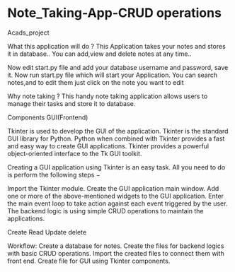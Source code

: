 # Note_Taking-App-CRUD operations
Acads_project


What this application will do ?
This Application takes your notes and stores it in database..
You can add,view and delete notes at any time..

Now edit start.py file and add your database username and password, save it.
Now run start.py file which will start your Application.
You can search notes,and to edit them just click on the note you want to edit


Why note taking ?
 This handy note taking application allows users to manage their tasks and store it to database.

Components
GUI(Frontend)

 Tkinter is used to develop the GUI of the application.
Tkinter is the standard GUI library for Python. Python when combined with Tkinter provides a fast and easy way to create GUI applications. Tkinter provides a powerful object-oriented interface to the Tk GUI toolkit.

Creating a GUI application using Tkinter is an easy task. All you need to do is perform the following steps −

Import the Tkinter module.
Create the GUI application main window.
Add one or more of the above-mentioned widgets to the GUI application.
Enter the main event loop to take action against each event triggered by the user.
The backend logic is using simple CRUD operations to maintain the applications.

Create
Read
Update
delete

Workflow:
Create a database for notes.
Create the files for backend logics with basic CRUD operations.
Import the created files to connect them with front end.
Create file for GUI using Tkinter components.

